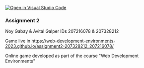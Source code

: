 [![Open in Visual Studio Code](https://classroom.github.com/assets/open-in-vscode-c66648af7eb3fe8bc4f294546bfd86ef473780cde1dea487d3c4ff354943c9ae.svg)](https://classroom.github.com/online_ide?assignment_repo_id=10718482&assignment_repo_type=AssignmentRepo)
### Assignment 2

Noy Gabay & Avital Galper 
IDs 207216078 & 207328212

Game live in https://web-development-environments-2023.github.io/assignment2-207328212_207216078/ 

Online game developed as part of the course "Web Development Environments"
